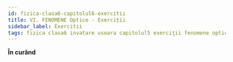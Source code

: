 ```yaml
---
id: fizica-clasa6-capitolul6-exercitii
title: VI. FENOMENE Optice - Exerciții
sidebar_label: Exercitii
tags: fizica clasa6 invatare usoara capitolul5 exerciţii fenomene optice
---
```


**În curând**